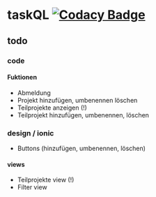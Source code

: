 # taskQL [![Codacy Badge](https://api.codacy.com/project/badge/Grade/26d698b3ec82459faa2aff2f0386cdec)](https://www.codacy.com/app/Yahima/taskQL?utm_source=github.com&amp;utm_medium=referral&amp;utm_content=Yahima/taskQL&amp;utm_campaign=Badge_Grade)

## todo

### code

#### Fuktionen
* Abmeldung
* Projekt hinzufügen, umbenennen löschen
* Teilprojekte anzeigen (!)
* Teilprojekt hinzufügen, umbenennen, löschen

### design / ionic
* Buttons (hinzufügen, umbenennen, löschen)

#### views
* Teilprojekte view (!)
* Filter view
